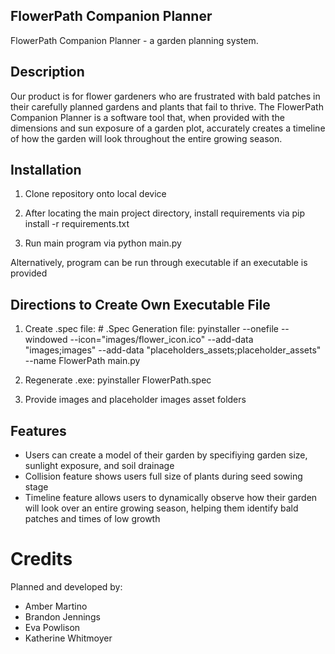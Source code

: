 ## FlowerPath Companion Planner
FlowerPath Companion Planner - a garden planning system.

## Description
Our product is for flower gardeners who are frustrated with bald patches in their carefully planned gardens and plants that fail to thrive. The FlowerPath Companion Planner is a software tool that, when provided with the dimensions and sun exposure of a garden plot, accurately creates a timeline of how the garden will look throughout the entire growing season. 

## Installation
1. Clone repository onto local device 

2. After locating the main project directory, install requirements via pip install -r requirements.txt

3. Run main program via python main.py 

Alternatively, program can be run through executable if an executable is provided 

## Directions to Create Own Executable File 
1. Create .spec file: # .Spec Generation file: pyinstaller --onefile --windowed --icon="images/flower_icon.ico" --add-data "images;images" --add-data "placeholders_assets;placeholder_assets" --name FlowerPath main.py

2. Regenerate .exe: pyinstaller FlowerPath.spec   

3. Provide images and placeholder images asset folders

## Features
- Users can create a model of their garden by specifiying garden size, sunlight exposure, and soil drainage
- Collision feature shows users full size of plants during seed sowing stage 
- Timeline feature allows users to dynamically observe how their garden will look over an entire growing season, helping them identify bald patches and times of low growth

# Credits
Planned and developed by:
- Amber Martino
- Brandon Jennings
- Eva Powlison
- Katherine Whitmoyer
